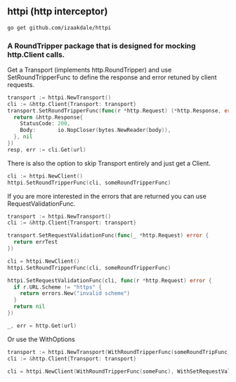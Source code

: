 ## httpi (http interceptor)

```sh
go get github.com/izaakdale/httpi
```

### A RoundTripper package that is designed for mocking http.Client calls.

Get a Transport (implements http.RoundTripper) and use SetRoundTripperFunc to define the response and error retuned by client requests.
```go
transport := httpi.NewTransport()
cli := &http.Client{Transport: transport}
transport.SetRoundTripperFunc(func(r *http.Request) (*http.Response, error) {
  return &http.Response{
    StatusCode: 200,
    Body:       io.NopCloser(bytes.NewReader(body)),
  }, nil
})
resp, err := cli.Get(url)
```

There is also the option to skip Transport entirely and just get a Client.
```go
cli := httpi.NewClient()
httpi.SetRoundTripperFunc(cli, someRoundTripperFunc)
```

If you are more interested in the errors that are returned you can use RequestValidationFunc.
```go
transport := httpi.NewTransport()
cli := &http.Client{Transport: transport}

transport.SetRequestValidationFunc(func(_ *http.Request) error {
  return errTest
})

cli = httpi.NewClient()
httpi.SetRoundTripperFunc(cli, someRoundTripperFunc)

httpi.SetRequestValidationFunc(cli, func(r *http.Request) error {
  if r.URL.Scheme != "https" {
    return errors.New("invalid scheme")
  }
  return nil
})

_, err = http.Get(url)
```

Or use the WithOptions
```go
transport := httpi.NewTransport(WithRoundTripperFunc(someRoundTripFunc), WithSetRequestValidationFunc(someValidationFunc))
cli := &http.Client{Transport: transport}

cli = httpi.NewClient(WithRoundTripperFunc(someFunc), WithSetRequestValidationFunc(someValidationFunc))
```
